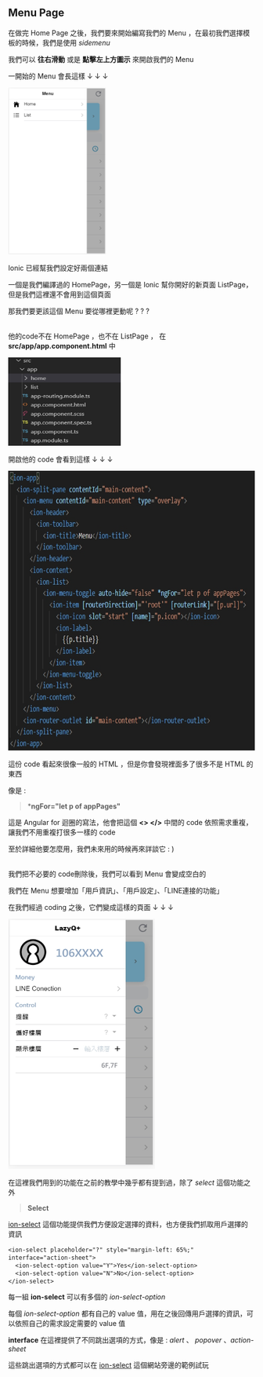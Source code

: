 ## Menu Page

在做完 Home Page 之後，我們要來開始編寫我們的 Menu ，在最初我們選擇模板的時候，我們是使用 *sidemenu* 

我們可以 **往右滑動** 或是 **點擊左上方圖示** 來開啟我們的 Menu 

一開始的 Menu 會長這樣 ↓ ↓ ↓ 

<img src="教程圖片/1574044641102.jpg" width="200px" height="340px">

Ionic 已經幫我們設定好兩個連結

一個是我們編譯過的 HomePage，另一個是 Ionic 幫你開好的新頁面 ListPage，但是我們這裡還不會用到這個頁面 

那我們要更該這個 Menu 要從哪裡更動呢 ? ? ? 

\
他的code不在 HomePage ，也不在 ListPage ， 在 **src/app/app.component.html** 中

<img src="教程圖片/1574045905083.jpg" width="230px" height="180px">

開啟他的 code 會看到這樣 ↓ ↓ ↓

<img src="教程圖片/1574045939085.jpg" width="720px" height="570px">

這份 code 看起來很像一般的 HTML ，但是你會發現裡面多了很多不是 HTML 的東西 

像是 : 

> ***ngFor="let p of appPages"** 

這是 Angular for 迴圈的寫法，他會把這個 **<> </>**  中間的 code 依照需求重複，讓我們不用重複打很多一樣的 code 

至於詳細他要怎麼用，我們未來用的時候再來詳談它 : ) 

\
我們把不必要的 code刪除後，我們可以看到 Menu 會變成空白的

我們在 Menu 想要增加「用戶資訊」、「用戶設定」、「LINE連接的功能」

在我們經過 coding 之後，它們變成這樣的頁面 ↓ ↓ ↓

<img src="教程圖片/1574140476612.jpg" width="300px" height="510px">

在這裡我們用到的功能在之前的教學中幾乎都有提到過，除了 *select* 這個功能之外

> **Select**

[ion-select](https://ionicframework.com/docs/api/select) 這個功能提供我們方便設定選擇的資料，也方便我們抓取用戶選擇的資訊 
   
    <ion-select placeholder="?" style="margin-left: 65%;" interface="action-sheet">
      <ion-select-option value="Y">Yes</ion-select-option>
      <ion-select-option value="N">No</ion-select-option>
    </ion-select>

每一組 **ion-select** 可以有多個的 *ion-select-option* 

每個 *ion-select-option* 都有自己的 value 值，用在之後回傳用戶選擇的資訊，可以依照自己的需求設定需要的 value 值 

**interface** 在這裡提供了不同跳出選項的方式，像是 : *alert* 、 *popover* 、*action-sheet* 

這些跳出選項的方式都可以在 [ion-select](https://ionicframework.com/docs/api/select) 這個網站旁邊的範例試玩











